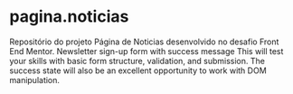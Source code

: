 # pagina.noticias
Repositório do projeto Página de Noticias desenvolvido no desafio Front End Mentor. Newsletter sign-up form with success message This will test your skills with basic form structure, validation, and submission. The success state will also be an excellent opportunity to work with DOM manipulation.
